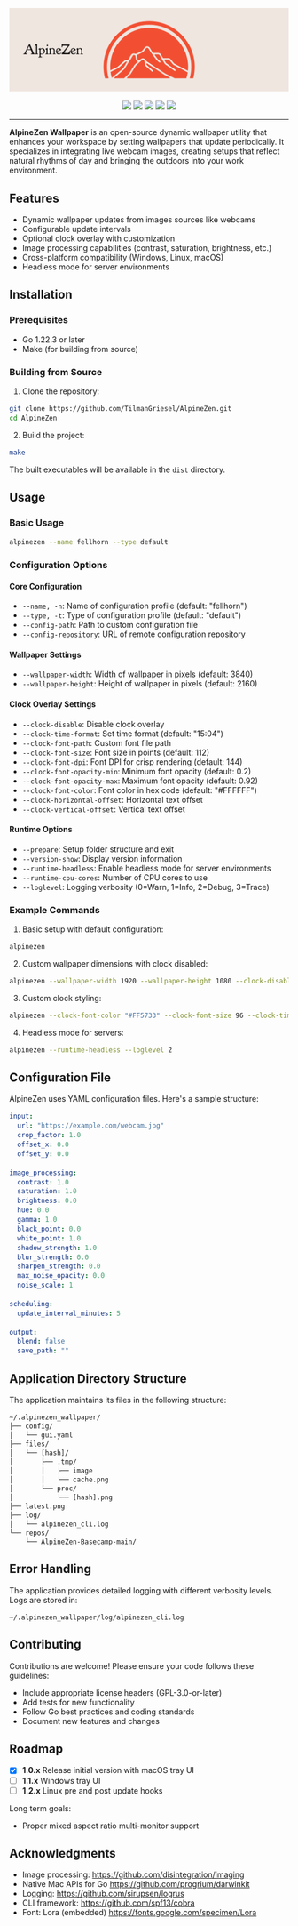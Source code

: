 <p align="center"><img src="https://raw.githubusercontent.com/TilmanGriesel/AlpineZen/8c27063d52c33f1848c552c5df1f9d2000e73da7/docs/public/assets/brand/alpinezen_banner_eggshell.svg"/><br/></p>

<p align="center">
    <a href="https://github.com/TilmanGriesel/AlpineZen/actions/workflows/gosec.yml"><img src="https://img.shields.io/github/actions/workflow/status/TilmanGriesel/AlpineZen/.github%2Fworkflows%2Fgosec.yml?colorA=F24F32&colorB=F0E6E0&style=for-the-badge&label=Gosec"></a>
    <a href="https://github.com/TilmanGriesel/AlpineZen/actions/workflows/vulncheck.yml"><img src="https://img.shields.io/github/actions/workflow/status/TilmanGriesel/AlpineZen/.github%2Fworkflows%2Fvulncheck.yml?colorA=F24F32&colorB=F0E6E0&style=for-the-badge&label=VulnCheck"></a>
    <a href="https://github.com/TilmanGriesel/AlpineZen/actions/workflows/test.yml"><img src="https://img.shields.io/github/actions/workflow/status/TilmanGriesel/AlpineZen/.github%2Fworkflows%2Ftest.yml?colorA=F24F32&colorB=F0E6E0&style=for-the-badge&label=Tests"></a>
    <a href="https://github.com/TilmanGriesel/AlpineZen/actions/workflows/versiontag.yml"><img src="https://img.shields.io/github/actions/workflow/status/TilmanGriesel/AlpineZen/.github%2Fworkflows%2Fversiontag.yml?colorA=F24F32&colorB=F0E6E0&style=for-the-badge&label=Version Tag"></a>
    <a href="https://github.com/TilmanGriesel/AlpineZen/actions/workflows/docs-deploy.yml"><img src="https://img.shields.io/github/actions/workflow/status/TilmanGriesel/AlpineZen/.github%2Fworkflows%2Fdocs-deploy.yml?colorA=F24F32&colorB=F0E6E0&style=for-the-badge&label=GitHub Pages"></a>
</p>

---

**AlpineZen Wallpaper** is an open-source dynamic wallpaper utility that enhances your workspace by setting wallpapers that update periodically. It specializes in integrating live webcam images, creating setups that reflect natural rhythms of day and bringing the outdoors into your work environment.

## Features

- Dynamic wallpaper updates from images sources like webcams
- Configurable update intervals
- Optional clock overlay with customization
- Image processing capabilities (contrast, saturation, brightness, etc.)
- Cross-platform compatibility (Windows, Linux, macOS)
- Headless mode for server environments

## Installation

### Prerequisites

- Go 1.22.3 or later
- Make (for building from source)

### Building from Source

1. Clone the repository:
```bash
git clone https://github.com/TilmanGriesel/AlpineZen.git
cd AlpineZen
```

2. Build the project:
```bash
make
```

The built executables will be available in the `dist` directory.

## Usage

### Basic Usage

```bash
alpinezen --name fellhorn --type default
```

### Configuration Options

#### Core Configuration
- `--name, -n`: Name of configuration profile (default: "fellhorn")
- `--type, -t`: Type of configuration profile (default: "default")
- `--config-path`: Path to custom configuration file
- `--config-repository`: URL of remote configuration repository

#### Wallpaper Settings
- `--wallpaper-width`: Width of wallpaper in pixels (default: 3840)
- `--wallpaper-height`: Height of wallpaper in pixels (default: 2160)

#### Clock Overlay Settings
- `--clock-disable`: Disable clock overlay
- `--clock-time-format`: Set time format (default: "15:04")
- `--clock-font-path`: Custom font file path
- `--clock-font-size`: Font size in points (default: 112)
- `--clock-font-dpi`: Font DPI for crisp rendering (default: 144)
- `--clock-font-opacity-min`: Minimum font opacity (default: 0.2)
- `--clock-font-opacity-max`: Maximum font opacity (default: 0.92)
- `--clock-font-color`: Font color in hex code (default: "#FFFFFF")
- `--clock-horizontal-offset`: Horizontal text offset
- `--clock-vertical-offset`: Vertical text offset

#### Runtime Options
- `--prepare`: Setup folder structure and exit
- `--version-show`: Display version information
- `--runtime-headless`: Enable headless mode for server environments
- `--runtime-cpu-cores`: Number of CPU cores to use
- `--loglevel`: Logging verbosity (0=Warn, 1=Info, 2=Debug, 3=Trace)

### Example Commands

1. Basic setup with default configuration:
```bash
alpinezen
```

2. Custom wallpaper dimensions with clock disabled:
```bash
alpinezen --wallpaper-width 1920 --wallpaper-height 1080 --clock-disable
```

3. Custom clock styling:
```bash
alpinezen --clock-font-color "#FF5733" --clock-font-size 96 --clock-time-format "15:04:05"
```

4. Headless mode for servers:
```bash
alpinezen --runtime-headless --loglevel 2
```

## Configuration File

AlpineZen uses YAML configuration files. Here's a sample structure:

```yaml
input:
  url: "https://example.com/webcam.jpg"
  crop_factor: 1.0
  offset_x: 0.0
  offset_y: 0.0

image_processing:
  contrast: 1.0
  saturation: 1.0
  brightness: 0.0
  hue: 0.0
  gamma: 1.0
  black_point: 0.0
  white_point: 1.0
  shadow_strength: 1.0
  blur_strength: 0.0
  sharpen_strength: 0.0
  max_noise_opacity: 0.0
  noise_scale: 1

scheduling:
  update_interval_minutes: 5

output:
  blend: false
  save_path: ""
```

## Application Directory Structure

The application maintains its files in the following structure:

```
~/.alpinezen_wallpaper/
├── config/
│   └── gui.yaml
├── files/
│   └── [hash]/
│       ├── .tmp/
│       │   ├── image
│       │   └── cache.png
│       └── proc/
│           └── [hash].png
├── latest.png
├── log/
│   └── alpinezen_cli.log
└── repos/
    └── AlpineZen-Basecamp-main/
```

## Error Handling

The application provides detailed logging with different verbosity levels. Logs are stored in:
```
~/.alpinezen_wallpaper/log/alpinezen_cli.log
```

## Contributing

Contributions are welcome! Please ensure your code follows these guidelines:
- Include appropriate license headers (GPL-3.0-or-later)
- Add tests for new functionality
- Follow Go best practices and coding standards
- Document new features and changes

## Roadmap
- [x] **1.0.x** Release initial version with macOS tray UI
- [ ] **1.1.x** Windows tray UI
- [ ] **1.2.x** Linux pre and post update hooks

Long term goals:
- Proper mixed aspect ratio multi-monitor support

## Acknowledgments

- Image processing: https://github.com/disintegration/imaging
- Native Mac APIs for Go https://github.com/progrium/darwinkit
- Logging: https://github.com/sirupsen/logrus
- CLI framework:  https://github.com/spf13/cobra
- Font: Lora (embedded) https://fonts.google.com/specimen/Lora
